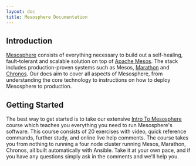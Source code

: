 ```yaml
---
layout: doc
title: Mesosphere Documentation
---
```


## Introduction

[Mesosphere](mesosphere) consists of everything necessary to build out a self-healing, fault-tolerant and scalable solution on top of
[Apache Mesos](http://mesos.apache.org/).  The stack includes production-proven systems such as Mesos, [Marathon](https://github.com/mesosphere/marathon) and [Chronos](https://github.com/mesos/chronos). Our docs aim to cover all aspects of Mesosphere, from understanding the core technology to instructions on how to deploy Mesosphere to production.

## Getting Started

The best way to get started is to take our extensive [Intro To Mesosphere](/intro-course/) course which teaches you everything you need to run Mesosphere's software.  This course consists of 20 exercises with video, quick reference commands, further study, and online live help comments.  The course takes you from nothing to running a four node cluster running Mesos, Marathon, Chronos, all built automatically with Ansible.  Take it at your own pace, and if you have any questions simply ask in the comments and we'll help you.
